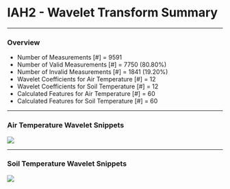 # IAH2 - Wavelet Transform Summary

***

### Overview

- Number of Measurements [#] = 9591
- Number of Valid Measurements [#] = 7750 (80.80%)
- Number of Invalid Measurements [#] = 1841 (19.20%)
- Wavelet Coefficients for Air Temperature [#] = 12
- Wavelet Coefficients for Soil Temperature [#] = 12
- Calculated Features for Air Temperature [#] = 60
- Calculated Features for Soil Temperature [#] = 60

***

### Air Temperature Wavelet Snippets

![](IAH2_Air_Temperature_Wavelet_Snippets.png)

***

### Soil Temperature Wavelet Snippets

![](IAH2_Soil_Temperature_Wavelet_Snippets.png)


